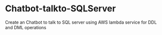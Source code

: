 # Chatbot-talkto-SQLServer
Create an Chatbot to talk to SQL server using AWS lambda service for DDL and DML operations 
